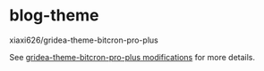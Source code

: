 # blog-theme
xiaxi626/gridea-theme-bitcron-pro-plus

See [gridea-theme-bitcron-pro-plus modifications](https://xiaxi626.github.io/post/bitcron-pro-plus-zhu-ti-xiu-gai-zi-yong) for more details.